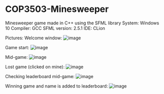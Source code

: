 # COP3503-Minesweeper
Minesweeper game made in C++ using the SFML library
System: Windows 10
Compiler: GCC
SFML version: 2.5.1
IDE: CLion

Pictures:
Welcome window:
![image](https://github.com/kylecooper3/COP3503-Minesweeper/assets/116681147/63b0e031-962f-48bd-bf24-e9a3b2cea437)

Game start:
![image](https://github.com/kylecooper3/COP3503-Minesweeper/assets/116681147/5e23e133-f611-4e2f-82ed-8547e356e1df)

Mid-game:
![image](https://github.com/kylecooper3/COP3503-Minesweeper/assets/116681147/70fb9fcf-82b7-44c4-8b58-d67622a51b6d)

Lost game (clicked on mine):
![image](https://github.com/kylecooper3/COP3503-Minesweeper/assets/116681147/b9d94891-38fd-425c-851d-18f874ec9d82)

Checking leaderboard mid-game:
![image](https://github.com/kylecooper3/COP3503-Minesweeper/assets/116681147/678bda86-67a6-401f-af8e-e2e316585200)

Winning game and name is added to leaderboard:
![image](https://github.com/kylecooper3/COP3503-Minesweeper/assets/116681147/c0a40a76-c620-4ff8-8dd2-ccde37efd637)
